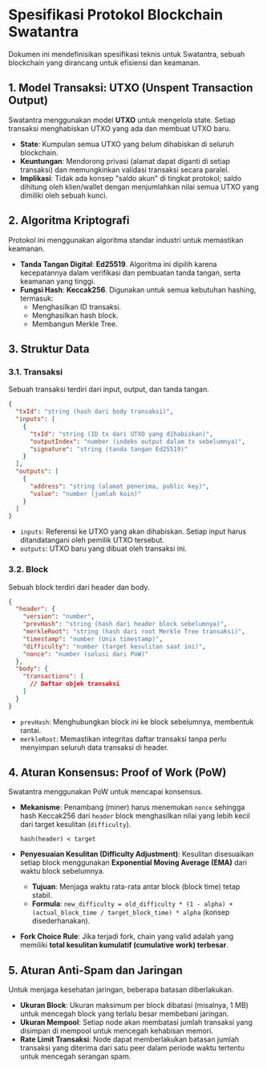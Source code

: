 # Spesifikasi Protokol Blockchain Swatantra

Dokumen ini mendefinisikan spesifikasi teknis untuk Swatantra, sebuah blockchain yang dirancang untuk efisiensi dan keamanan.

## 1. Model Transaksi: UTXO (Unspent Transaction Output)

Swatantra menggunakan model **UTXO** untuk mengelola state. Setiap transaksi menghabiskan UTXO yang ada dan membuat UTXO baru.

- **State**: Kumpulan semua UTXO yang belum dihabiskan di seluruh blockchain.
- **Keuntungan**: Mendorong privasi (alamat dapat diganti di setiap transaksi) dan memungkinkan validasi transaksi secara paralel.
- **Implikasi**: Tidak ada konsep "saldo akun" di tingkat protokol; saldo dihitung oleh klien/wallet dengan menjumlahkan nilai semua UTXO yang dimiliki oleh sebuah kunci.

## 2. Algoritma Kriptografi

Protokol ini menggunakan algoritma standar industri untuk memastikan keamanan.

- **Tanda Tangan Digital**: **Ed25519**. Algoritma ini dipilih karena kecepatannya dalam verifikasi dan pembuatan tanda tangan, serta keamanan yang tinggi.
- **Fungsi Hash**: **Keccak256**. Digunakan untuk semua kebutuhan hashing, termasuk:
    - Menghasilkan ID transaksi.
    - Menghasilkan hash block.
    - Membangun Merkle Tree.

## 3. Struktur Data

### 3.1. Transaksi

Sebuah transaksi terdiri dari input, output, dan tanda tangan.

```json
{
  "txId": "string (hash dari body transaksi)",
  "inputs": [
    {
      "txId": "string (ID tx dari UTXO yang dihabiskan)",
      "outputIndex": "number (indeks output dalam tx sebelumnya)",
      "signature": "string (tanda tangan Ed25519)"
    }
  ],
  "outputs": [
    {
      "address": "string (alamat penerima, public key)",
      "value": "number (jumlah koin)"
    }
  ]
}
```

- `inputs`: Referensi ke UTXO yang akan dihabiskan. Setiap input harus ditandatangani oleh pemilik UTXO tersebut.
- `outputs`: UTXO baru yang dibuat oleh transaksi ini.

### 3.2. Block

Sebuah block terdiri dari header dan body.

```json
{
  "header": {
    "version": "number",
    "prevHash": "string (hash dari header block sebelumnya)",
    "merkleRoot": "string (hash dari root Merkle Tree transaksi)",
    "timestamp": "number (Unix timestamp)",
    "difficulty": "number (target kesulitan saat ini)",
    "nonce": "number (solusi dari PoW)"
  },
  "body": {
    "transactions": [
      // Daftar objek transaksi
    ]
  }
}
```

- `prevHash`: Menghubungkan block ini ke block sebelumnya, membentuk rantai.
- `merkleRoot`: Memastikan integritas daftar transaksi tanpa perlu menyimpan seluruh data transaksi di header.

## 4. Aturan Konsensus: Proof of Work (PoW)

Swatantra menggunakan PoW untuk mencapai konsensus.

- **Mekanisme**: Penambang (miner) harus menemukan `nonce` sehingga hash Keccak256 dari `header` block menghasilkan nilai yang lebih kecil dari target kesulitan (`difficulty`).
  
  `hash(header) < target`

- **Penyesuaian Kesulitan (Difficulty Adjustment)**: Kesulitan disesuaikan setiap block menggunakan **Exponential Moving Average (EMA)** dari waktu block sebelumnya.
    - **Tujuan**: Menjaga waktu rata-rata antar block (block time) tetap stabil.
    - **Formula**: `new_difficulty = old_difficulty * (1 - alpha) + (actual_block_time / target_block_time) * alpha` (konsep disederhanakan).

- **Fork Choice Rule**: Jika terjadi fork, chain yang valid adalah yang memiliki **total kesulitan kumulatif (cumulative work) terbesar**.

## 5. Aturan Anti-Spam dan Jaringan

Untuk menjaga kesehatan jaringan, beberapa batasan diberlakukan.

- **Ukuran Block**: Ukuran maksimum per block dibatasi (misalnya, 1 MB) untuk mencegah block yang terlalu besar membebani jaringan.
- **Ukuran Mempool**: Setiap node akan membatasi jumlah transaksi yang disimpan di mempool untuk mencegah kehabisan memori.
- **Rate Limit Transaksi**: Node dapat memberlakukan batasan jumlah transaksi yang diterima dari satu peer dalam periode waktu tertentu untuk mencegah serangan spam.
